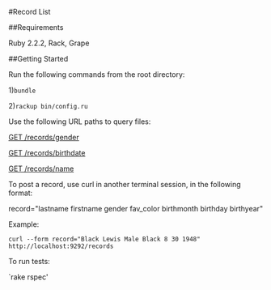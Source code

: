 #Record List

##Requirements

Ruby 2.2.2, Rack, Grape

##Getting Started

Run the following commands from the root directory:

1)`bundle`

2)`rackup bin/config.ru`

Use the following URL paths to query files:

[GET /records/gender](http://localhost:9292/records/gender)

[GET /records/birthdate](http://localhost:9292/records/birthdate)

[GET /records/name](http://localhost:9292/records/name)

To post a record, use curl in another terminal session, in the following format:

record="lastname firstname gender fav_color birthmonth birthday birthyear"

Example:

`curl --form record="Black Lewis Male Black 8 30 1948" http://localhost:9292/records`

To run tests:

`rake rspec'
